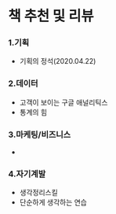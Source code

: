 # 책 추천 및 리뷰

### 1.기획
- 기획의 정석(2020.04.22)

### 2.데이터
- 고객이 보이는 구글 애널리틱스
- 통계의 힘

### 3.마케팅/비즈니스
- 

### 4.자기계발
- 생각정리스킬
- 단순하게 생각하는 연습
